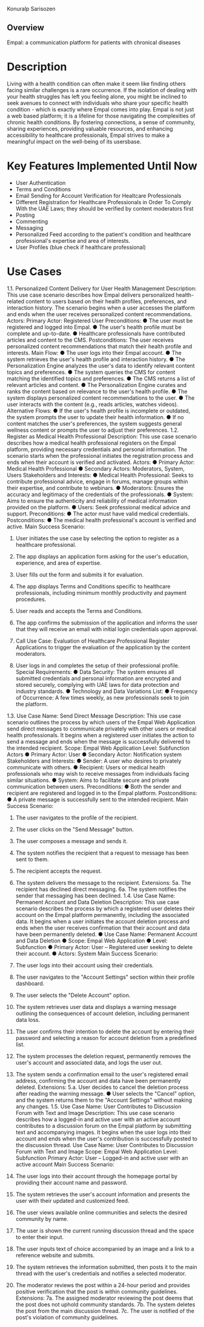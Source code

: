 Konuralp Sarisozen

## Overview

Empal: a communication platform for patients with chronical diseases 

# Description
Living with a health condition can often make it seem like finding others facing similar challenges is a rare occurrence. If the isolation of dealing with your health struggles has left you feeling alone, you might be inclined to seek avenues to connect with individuals who share your specific health condition - which is exactly where Empal comes into play. Empal is not just a web based platform; it is a lifeline for those navigating the complexities of chronic health conditions. By fostering connections, a sense of community, sharing experiences, providing valuable resources, and enhancing accessibility to healthcare professionals, Empal strives to make a meaningful impact on the well-being of its usersbase.
# Key Features Implemented Until Now
- User Authentication
- Terms and Conditions
- Email Sending for Account Verification for Healtcare Professionals
- Different Registration for Healthcare Professionals in Order To Comply With the UAE Laws; they should be verified by content moderators first
- Posting
- Commenting
- Messaging
- Personalized Feed according to the patient's condition and healthcare professional's expertise and area of interests. 
- User Profiles (blue check if healthcare professional)

# Use Cases
1.1. Personalized Content Delivery for User Health Management
Description: This use case scenario describes how Empal delivers personalized health-related content to users based on their health profiles, preferences, and interaction history. The scenario begins when a user accesses the platform and ends when the user receives personalized content recommendations.
Actors:
Primary Actor: Registered User
Preconditions:
● The user must be registered and logged into Empal.
● The user's health profile must be complete and up-to-date.
● Healthcare professionals have contributed articles and content to the CMS.
Postconditions:
The user receives personalized content recommendations that match their health profile and interests.
Main Flow:
● The user logs into their Empal account.
● The system retrieves the user's health profile and interaction history.
● The Personalization Engine analyzes the user's data to identify relevant content topics
and preferences.
● The system queries the CMS for content matching the identified topics and preferences.
● The CMS returns a list of relevant articles and content.
● The Personalization Engine curates and ranks the content based on relevance to the user's
health profile.
● The system displays personalized content recommendations to the user.
● The user interacts with the content (e.g., reads articles, watches videos).
Alternative Flows:
● If the user's health profile is incomplete or outdated, the system prompts the user to update their health information.
● If no content matches the user's preferences, the system suggests general wellness content or prompts the user to adjust their preferences.
 1.2. Register as Medical Health Professional
Description: This use case scenario describes how a medical health professional registers on the Empal platform, providing necessary credentials and personal information. The scenario starts when the professional initiates the registration process and ends when their account is verified and activated.
Actors:
● Primary Actor: Medical Health Professional
● Secondary Actors: Moderators, System, Users Stakeholders and Interests:
● Medical Health Professional: Seeks to contribute professional advice, engage in forums, manage groups within their expertise, and contribute to webinars.
● Moderators: Ensures the accuracy and legitimacy of the credentials of the professionals.
● System: Aims to ensure the authenticity and reliability of medical information provided
on the platform.
● Users: Seek professional medical advice and support.
Preconditions:
● The actor must have valid medical credentials. Postconditions:
● The medical health professional's account is verified and active.
Main Success Scenario:
1. User initiates the use case by selecting the option to register as a healthcare professional.
2. The app displays an application form asking for the user's education, experience, and area of expertise.
3. User fills out the form and submits it for evaluation.

 4. The app displays Terms and Conditions specific to healthcare professionals, including minimum monthly productivity and payment procedures.
5. User reads and accepts the Terms and Conditions.
6. The app confirms the submission of the application and informs the user that they
will receive an email with initial login credentials upon approval.
7. Call Use Case: Evaluation of Healthcare Professional Register Applications to
trigger the evaluation of the application by the content moderators.
8. User logs in and completes the setup of their professional profile.
Special Requirements:
● Data Security: The system ensures all submitted credentials and personal information are encrypted and stored securely, complying with UAE laws for data protection and industry standards.
● Technology and Data Variations List:
● Frequency of Occurrence: A few times weekly, as new professionals seek to join the
platform.

 1.3. Use Case Name: Send Direct Message
Description: This use case scenario outlines the process by which users of the Empal Web Application send direct messages to communicate privately with other users or medical health professionals. It begins when a registered user initiates the action to send a message and ends when the message is successfully delivered to the intended recipient.
Scope: Empal Web Application Level: Subfunction
Actors
● Primary Actor: User
● Secondary Actor: Notification system
Stakeholders and Interests:
● Sender: A user who desires to privately communicate with others.
● Recipient: Users or medical health professionals who may wish to receive messages
from individuals facing similar situations.
● System: Aims to facilitate secure and private communication between users.
Preconditions:
● Both the sender and recipient are registered and logged in to the Empal platform. Postconditions:
● A private message is successfully sent to the intended recipient. Main Success Scenario:
1. The user navigates to the profile of the recipient.
2. The user clicks on the "Send Message" button.
3. The user composes a message and sends it.

 4. The system notifies the recipient that a request to message has been sent to them.
5. The recipient accepts the request.
6. The system delivers the message to the recipient.
Extensions:
5a. The recipient has declined direct messaging.
6a. The system notifies the sender that messaging has been declined.
1.4. Use Case Name: Permanent Account and Data Deletion
Description: This use case scenario describes the process by which a registered user deletes their account on the Empal platform permanently, including the associated data. It begins when a user initiates the account deletion process and ends when the user receives confirmation that their account and data have been permanently deleted.
● Use Case Name: Permanent Account and Data Deletion
● Scope: Empal Web Application
● Level: Subfunction
● Primary Actor: User – Registered user seeking to delete their account.
● Actors: System
Main Success Scenario:
1. The user logs into their account using their credentials.
2. The user navigates to the "Account Settings" section within their profile dashboard.
3. The user selects the "Delete Account" option.
4. The system retrieves user data and displays a warning message outlining the
consequences of account deletion, including permanent data loss.
5. The user confirms their intention to delete the account by entering their password and
selecting a reason for account deletion from a predefined list.

6. The system processes the deletion request, permanently removes the user's account and associated data, and logs the user out.
7. The system sends a confirmation email to the user's registered email address, confirming the account and data have been permanently deleted.
Extensions:
5.a. User decides to cancel the deletion process after reading the warning message.
● User selects the "Cancel" option, and the system returns them to the "Account Settings" without making any changes.
1.5. Use Case Name: User Contributes to Discussion Forum with Text and Image
Description: This use case scenario describes how a logged-in and active user with an active account contributes to a discussion forum on the Empal platform by submitting text and accompanying images. It begins when the user logs into their account and ends when the user's contribution is successfully posted to the discussion thread.
Use Case Name: User Contributes to Discussion Forum with Text and Image Scope: Empal Web Application
Level: Subfunction
Primary Actor: User – Logged-in and active user with an active account Main Success Scenario:
1. The user logs into their account through the homepage portal by providing their account name and password.
2. The system retrieves the user's account information and presents the user with their updated and customized feed.

3. The user views available online communities and selects the desired community by name.
4. The user is shown the current running discussion thread and the space to enter their input.
5. The user inputs text of choice accompanied by an image and a link to a reference website
and submits.
6. The system retrieves the information submitted, then posts it to the main thread with the
user's credentials and notifies a selected moderator.
7. The moderator reviews the post within a 24-hour period and provides positive
verification that the post is within community guidelines.
Extensions:
7a. The assigned moderator reviewing the post deems that the post does not uphold community standards.
7b. The system deletes the post from the main discussion thread.
7c. The user is notified of the post's violation of community guidelines.
